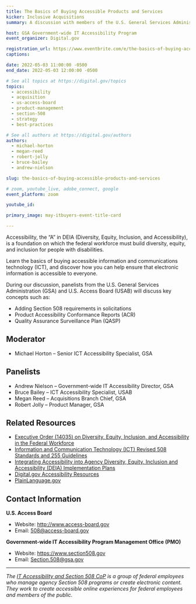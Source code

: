 ```yaml
---
title: The Basics of Buying Accessible Products and Services
kicker: Inclusive Acquisitions
summary: A discussion with members of the U.S. General Services Administration (GSA) and U.S. Access Board (USAB) on best practices for buying information and communications technology and services that can be used by anyone.

host: GSA Government-wide IT Accessibility Program
event_organizer: Digital.gov

registration_url: https://www.eventbrite.com/e/the-basics-of-buying-accessible-products-and-services-tickets-321499663147
captions: 

date: 2022-05-03 11:00:00 -0500
end_date: 2022-05-03 12:00:00 -0500

# See all topics at https://digital.gov/topics
topics:
  - accessibility
  - acquisition
  - us-access-board
  - product-management
  - section-508
  - strategy
  - best-practices

# See all authors at https://digital.gov/authors
authors:
  - michael-horton
  - megan-reed
  - robert-jolly
  - bruce-bailey
  - andrew-nielson

slug: the-basics-of-buying-accessible-products-and-services

# zoom, youtube_live, adobe_connect, google
event_platform: zoom

youtube_id: 

primary_image: may-itbuyers-event-title-card

---
```


Accessibility, the “A” in DEIA (Diversity, Equity, Inclusion, and Accessibility), is a foundation on which the federal workforce must build diversity, equity, and inclusion for people with disabilities.

Learn the basics of buying accessible information and communications technology (ICT), and discover how you can help ensure that electronic information is accessible to everyone.

During our discussion, panelists from the U.S. General Services Administration (GSA) and U.S. Access Board (USAB) will discuss key concepts such as:

* Adding Section 508 requirements in solicitations
* Product Accessibility Conformance Reports (ACR)
* Quality Assurance Surveillance Plan (QASP)

## Moderator

* Michael Horton – Senior ICT Accessibility Specialist, GSA

## Panelists

* Andrew Nielson – Government-wide IT Accessibility Director, GSA
* Bruce Bailey – ICT Accessibility Specialist, USAB
* Megan Reed – Acquisitions Branch Chief, GSA
* Robert Jolly – Product Manager, GSA

## Related Resources

* [Executive Order (14035) on Diversity, Equity, Inclusion, and Accessibility in the Federal Workforce](https://www.whitehouse.gov/briefing-room/presidential-actions/2021/06/25/executive-order-on-diversity-equity-inclusion-and-accessibility-in-the-federal-workforce/)
* [Information and Communication Technology (ICT) Revised 508 Standards and 255 Guidelines](https://www.access-board.gov/ict/)
* [Integrating Accessibility into Agency Diversity, Equity, Inclusion and Accessibility (DEIA) Implementation Plans](https://www.section508.gov/manage/deia-guidance/)
* [Digital.gov Accessibility Resources](https://digital.gov/topics/accessibility/)
* [PlainLanguage.gov](https://www.plainlanguage.gov/)

## Contact Information

**U.S. Access Board**

* Website: http://www.access-board.gov
* Email: 508@access-board.gov

**Government-wide IT Accessibility Program Management Office (PMO)**

* Website: https://www.section508.gov
* Email: Section.508@gsa.gov

---

*The [IT Accessibility and Section 508 CoP](https://digital.gov/communities/it-accessibility-section-508/) is a group of federal employees who manage agency Section 508 programs or create electronic content. They work to create accessible online experiences for federal employees and members of the public.*
